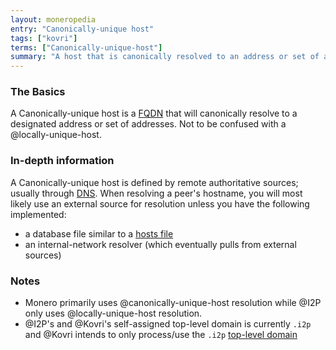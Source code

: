 ```yaml
---
layout: moneropedia
entry: "Canonically-unique host"
tags: ["kovri"]
terms: ["Canonically-unique-host"]
summary: "A host that is canonically resolved to an address or set of addresses"
---
```


### The Basics

A Canonically-unique host is a [FQDN](https://en.wikipedia.org/wiki/FQDN) that will canonically resolve to a designated address or set of addresses. Not to be confused with a @locally-unique-host.

### In-depth information

A Canonically-unique host is defined by remote authoritative sources; usually through [DNS](https://en.wikipedia.org/wiki/DNS). When resolving a peer's hostname, you will most likely use an external source for resolution unless you have the following implemented:

- a database file similar to a [hosts file](https://en.wikipedia.org/wiki/etc/hosts)
- an internal-network resolver (which eventually pulls from external sources)

### Notes

- Monero primarily uses @canonically-unique-host resolution while @I2P only uses @locally-unique-host resolution.
- @I2P's and @Kovri's self-assigned top-level domain is currently `.i2p` and @Kovri intends to only process/use the `.i2p` [top-level domain](https://en.wikipedia.org/wiki/Top_level_domain)
